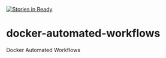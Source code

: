 [![Stories in Ready](https://badge.waffle.io/alexandregama/docker-automated-workflows.png?label=ready&title=Ready)](https://waffle.io/alexandregama/docker-automated-workflows)
# docker-automated-workflows
Docker Automated Workflows
